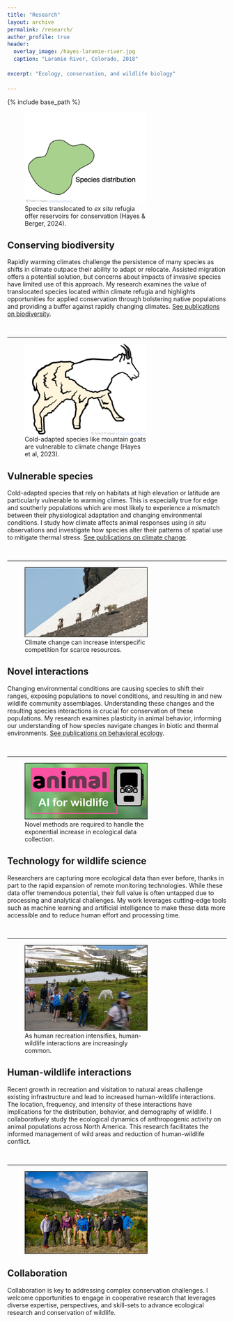 ```yaml
---
title: "Research"
layout: archive
permalink: /research/
author_profile: true
header:
  overlay_image: /hayes-laramie-river.jpg
  caption: "Laramie River, Colorado, 2018"
  
excerpt: "Ecology, conservation, and wildlife biology"

---
```


{% include base_path %}

<figure style="width: 280px" class="align-left">
   <a href="/images/research/hayes-conservation-of-biodiversity.gif">
  <img src="/images/research/hayes-conservation-of-biodiversity.gif" /></a>
  <figcaption>Species translocated to <em>ex situ</em> refugia offer reservoirs for conservation (Hayes & Berger, 2024).</figcaption>
</figure>

<h2> Conserving biodiversity</h2>

Rapidly warming climates challenge the persistence of many species as shifts in climate outpace their ability to adapt or relocate. Assisted migration offers a potential solution, but concerns about impacts of invasive species have limited use of this approach. My research examines the value of translocated species located within climate refugia and highlights opportunities for applied conservation through bolstering native populations and providing a buffer against rapidly changing climates. 
<a href="/publications/?topic=Biodiversity">See publications on biodiversity</a>.

<br clear="left"/>

--------------------------------------------------------------------------------

<figure style="width: 280px" class="align-left">
  <img style='border:0px solid #FFFFFF' src="/images/research/oram-shed.png" align="left"/>
  <figcaption>Cold-adapted species like mountain goats are vulnerable to climate change (Hayes et al, 2023).</figcaption>
</figure>

<h2>Vulnerable species</h2>

Cold-adapted species that rely on habitats at high elevation or latitude are particularly vulnerable to warming climes. This is especially true for edge and southerly populations which are most likely to experience a mismatch between their physiological adaptation and changing environmental conditions. I study how climate affects animal responses using *in situ* observations and investigate how species alter their patterns of spatial use to mitigate thermal stress. <a href="/publications/?topic=Climate">See publications on climate change</a>.


<br clear="left"/>

--------------------------------------------------------------------------------

<figure style="width: 280px" class="align-left">
  <img style='border:1px solid #000000' src="/images/research/goat-bighorn.jpg" />
  <figcaption>Climate change can increase interspecific competition for scarce resources.</figcaption>
</figure>

<h2>Novel interactions</h2>

Changing environmental conditions are causing species to shift their ranges, exposing populations to novel conditions, and resulting in and new wildlife community assemblages. Understanding these changes and the resulting species interactions is crucial for conservation of these populations. My research examines plasticity in animal behavior, informing our understanding of how species navigate changes in biotic and thermal environments. <a href="/publications/?topic=Behavioral%20Ecology">See publications on behavioral ecology</a>.

<br clear="left"/>

--------------------------------------------------------------------------------

<figure style="width: 280px" class="align-left">
  <img style='border:1px solid #000000' src="/images/research/animal_logo.png" />
  <figcaption>Novel methods are required to handle the exponential increase in ecological data collection.</figcaption>
</figure>

<h2>Technology for wildlife science</h2>

Researchers are capturing more ecological data than ever before, thanks in part to the rapid expansion of remote monitoring technologies. While these data offer tremendous potential, their full value is often untapped due to processing and analytical challenges. My work leverages cutting-edge tools such as machine learning and artificial intelligence to make these data more accessible and to reduce human effort and processing time.

<br clear="left"/>

--------------------------------------------------------------------------------

<figure style="width: 280px" class="align-left">
  <img style='border:1px solid #000000' src="/images/research/hayes-oram-human.jpg">
  <figcaption>As human recreation intensifies, human-wildlife interactions are increasingly common.</figcaption>
</figure>

<h2>Human-wildlife interactions</h2>

Recent growth in recreation and visitation to natural areas challenge existing infrastructure and lead to increased human-wildlife interactions. The location, frequency, and intensity of these interactions have implications for the distribution, behavior, and demography of wildlife. I collaboratively study the ecological dynamics of anthropogenic activity on animal populations across North America. This research facilitates the informed management of wild areas and reduction of human-wildlife conflict. 

<br clear="left"/>

--------------------------------------------------------------------------------

<figure style="width: 280px" class="align-left">
  <img style='border:1px solid #000000' src="/images/research/hayes-collaboration.jpg" />
</figure>

<h2>
Collaboration
</h2>

Collaboration is key to addressing complex conservation challenges. I welcome opportunities to engage in cooperative research that leverages diverse expertise, perspectives, and skill-sets to advance ecological research and conservation of wildlife.

<br clear="left"/>